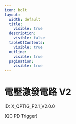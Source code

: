```yaml
---
icon: bolt
layout:
  width: default
  title:
    visible: true
  description:
    visible: false
  tableOfContents:
    visible: true
  outline:
    visible: true
  pagination:
    visible: true
---
```


# 電壓激發電路 V2

ID: X\_QPTIG\_P2.1\_V2.0.0&#x20;

(QC PD Trigger)
